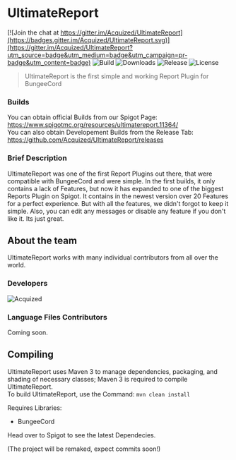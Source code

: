 # UltimateReport  

[![Join the chat at https://gitter.im/Acquized/UltimateReport](https://badges.gitter.im/Acquized/UltimateReport.svg)](https://gitter.im/Acquized/UltimateReport?utm_source=badge&utm_medium=badge&utm_campaign=pr-badge&utm_content=badge)
![Build](https://img.shields.io/travis/Acquized/UltimateReport.svg?style=flat-square) ![Downloads](https://img.shields.io/github/downloads/Acquized/UltimateReport/total.svg?style=flat-square) ![Release](https://img.shields.io/github/release/Acquized/UltimateReport.svg?style=flat-square) ![License](https://img.shields.io/github/license/Acquized/UltimateReport.svg?style=flat-square)  
> UltimateReport is the first simple and working Report Plugin for BungeeCord  
  
### Builds  
You can obtain official Builds from our Spigot Page: https://www.spigotmc.org/resources/ultimatereport.11364/  
You can also obtain Developement Builds from the Release Tab: https://github.com/Acquized/UltimateReport/releases
  
### Brief Description  
UltimateReport was one of the first Report Plugins out there, that were compatible with BungeeCord and were simple. In the first builds, it only contains a lack
of Features, but now it has expanded to one of the biggest Reports Plugin on Spigot. It contains in the newest version over 20 Features for a perfect
experience. But with all the features, we didn't forgot to keep it simple. Also, you can edit any messages or disable any feature if you don't like it. Its just great.  
  
## About the team  
UltimateReport works with many individual contributors from all over the world.  
  
### Developers  
![Acquized](http://i.epvpimg.com/Pb2Ke.png)  
  
### Language Files Contributors  
Coming soon.  
  
## Compiling  
UltimateReport uses Maven 3 to manage dependencies, packaging, and shading of necessary classes; Maven 3 is required to compile UltimateReport.  
To build UltimateReport, use the Command: `mvn clean install`  
  
Requires Libraries:
* BungeeCord  
  
Head over to Spigot to see the latest Dependecies.

(The project will be remaked, expect commits soon!)
